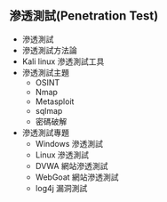 ## 滲透測試(Penetration Test)
- 滲透測試
- 滲透測試方法論
- Kali linux 滲透測試工具
- 滲透測試主題
  - OSINT
  - Nmap
  - Metasploit
  - sqlmap
  - 密碼破解
- 滲透測試專題
  - Windows 滲透測試
  - Linux 滲透測試
  - DVWA 網站滲透測試
  - WebGoat 網站滲透測試
  - log4j 漏洞測試
